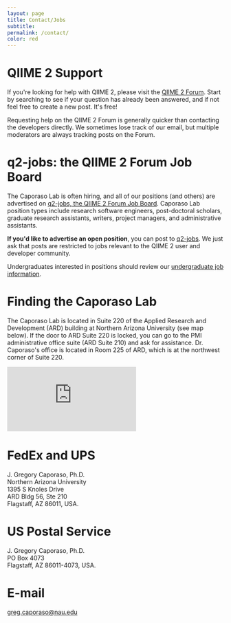 ```yaml
---
layout: page
title: Contact/Jobs
subtitle:
permalink: /contact/
color: red
---
```


# QIIME 2 Support
If you're looking for help with QIIME 2, please visit the [QIIME 2 Forum](https://forum.qiime2.org). Start by searching to see if your question has already been answered, and if not feel free to create a new post. It's free!

Requesting help on the QIIME 2 Forum is generally quicker than contacting the developers directly. We sometimes lose track of our email, but multiple moderators are always tracking posts on the Forum.

# q2-jobs: the QIIME 2 Forum Job Board
The Caporaso Lab is often hiring, and all of our positions (and others) are advertised on [q2-jobs, the QIIME 2 Forum Job Board](https://forum.qiime2.org/c/q2-jobs).
Caporaso Lab position types include research software engineers, post-doctoral scholars, graduate research assistants, writers, project managers, and administrative assistants.

**If you'd like to advertise an open position**, you can post to [q2-jobs](https://forum.qiime2.org/c/q2-jobs). We just ask that posts are restricted to jobs relevant to the QIIME 2 user and developer community.

Undergraduates interested in positions should review our [undergraduate job information](/undergrad/).

# Finding the Caporaso Lab
The Caporaso Lab is located in Suite 220 of the Applied Research and Development (ARD) building at Northern Arizona University (see map below). If the door to ARD Suite 220 is locked, you can go to the PMI administrative office suite (ARD Suite 210) and ask for assistance. Dr. Caporaso's office is located in Room 225 of ARD, which is at the northwest corner of Suite 220.

<iframe class="map" src="https://www.google.com/maps/embed?pb=!1m18!1m12!1m3!1d3260.85039677193!2d-111.6581075!3d35.18528109999999!2m3!1f0!2f0!3f0!3m2!1i1024!2i768!4f13.1!3m3!1m2!1s0x872d8f6438f20fbb%3A0xdcb3d75d6e5a8189!2sApplied+Research+and+Development%2C+Flagstaff%2C+AZ+86001!5e0!3m2!1sen!2sus!4v1443209754939" frameborder="0" style="border:0" allowfullscreen></iframe>

# FedEx and UPS
J. Gregory Caporaso, Ph.D.<br>
Northern Arizona University<br>
1395 S Knoles Drive<br>
ARD Bldg 56, Ste 210<br>
Flagstaff, AZ 86011, USA.

# US Postal Service
J. Gregory Caporaso, Ph.D.<br>
PO Box 4073<br>
Flagstaff, AZ 86011-4073, USA.

# E-mail
<greg.caporaso@nau.edu>
